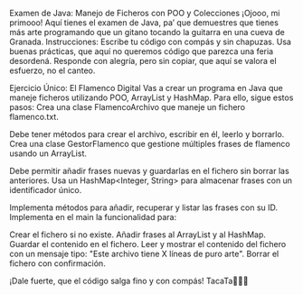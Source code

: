 Examen de Java: Manejo de Ficheros con POO y Colecciones
¡Ojooo, mi primooo! Aquí tienes el examen de Java, pa’ que demuestres que tienes más arte programando que un gitano tocando la guitarra en una cueva de Granada.
Instrucciones:
Escribe tu código con compás y sin chapuzas.
Usa buenas prácticas, que aquí no queremos código que parezca una feria desordená.
Responde con alegría, pero sin copiar, que aquí se valora el esfuerzo, no el canteo.

Ejercicio Único: El Flamenco Digital
Vas a crear un programa en Java que maneje ficheros utilizando POO, ArrayList y HashMap. Para ello, sigue estos pasos:
Crea una clase FlamencoArchivo que maneje un fichero flamenco.txt.


Debe tener métodos para crear el archivo, escribir en él, leerlo y borrarlo.
Crea una clase GestorFlamenco que gestione múltiples frases de flamenco usando un ArrayList<String>.


Debe permitir añadir frases nuevas y guardarlas en el fichero sin borrar las anteriores.
Usa un HashMap<Integer, String> para almacenar frases con un identificador único.


Implementa métodos para añadir, recuperar y listar las frases con su ID.
Implementa en el main la funcionalidad para:


Crear el fichero si no existe.
Añadir frases al ArrayList y al HashMap.
Guardar el contenido en el fichero.
Leer y mostrar el contenido del fichero con un mensaje tipo: "Este archivo tiene X líneas de puro arte".
Borrar el fichero con confirmación.

¡Dale fuerte, que el código salga fino y con compás! TacaTa💃🔥🐎

